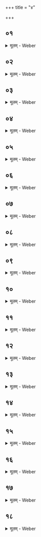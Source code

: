 +++
title = "४"

+++


##  ०१
<details><summary>मूलम् - Weber</summary>

त्री᳘णि ह वै᳘ पशो᳘रेकादशा᳘नि॥  
ए᳘कादश प्रयाजा ए᳘कादशानुयाजा ए᳘कादशोपय᳘जो द᳘श पाॗण्या अङ्गु᳘लयो द᳘श पा᳘द्या द᳘श प्राणाः᳘ प्राण᳘ उदानो᳘ व्यान इ᳘त्येता᳘वान्वै पु᳘रुषो यः᳘ परार्ध्यः᳘ पशूनां यᳫं सर्वे᳘ ऽनु पश᳘वः॥
</details>

##  ०२
<details><summary>मूलम् - Weber</summary>

त᳘दाहुः॥  
किं त᳘द्यज्ञे᳘ क्रियते ये᳘न प्राणः स᳘र्वेभ्यो᳘ ऽङ्गेभ्यः शिव इ᳘ति॥
</details>

##  ०३
<details><summary>मूलम् - Weber</summary>

य᳘देव᳘ गुदं᳘ त्रेधा᳘ करो᳘ति॥  
प्राणो वै᳘ गुॗदः सो ऽयम् प्राङा᳘ततस्त᳘मय᳘म् प्राॗणो ऽनुसं᳘चरति॥
</details>

##  ०४
<details><summary>मूलम् - Weber</summary>

स य᳘देव᳘ गुदं᳘ त्रेधा᳘ करो᳘ति॥  
तृ᳘तीयमुपय᳘ड्भ्यस्तृ᳘तीयं जुह्वां तृ᳘तीयमुपभृ᳘ति ते᳘न प्राणः स᳘र्वेभ्यो᳘ ऽङ्गेभ्यः शिवः᳟॥
</details>

##  ०५
<details><summary>मूलम् - Weber</summary>

स᳘ हॗ त्वेव᳘ पशुमा᳘लभेत॥  
य᳘ एनम् मे᳘धमुपन᳘येद्य᳘दि कृशः स्याद्य᳘दुदर्य᳘स्य मे᳘दसः परिशिष्य᳘त त᳘द्गुदेॗ न्यृषेत्प्राणो वै᳘ गुॗदः सो ऽयम् प्राङा᳘ततस्त᳘मय᳘म् प्राॗणो ऽनुसं᳘चरति प्राणो वै᳘ पशुर्या᳘वॗद्ध्येव᳘ प्राणे᳘न प्रा᳘णिति ता᳘वत्पशुर᳘थ यॗदास्मात्प्राॗणो ऽपक्रा᳘मति दाॗर्वेव त᳘र्हि भूॗतो ऽनर्थ्यः᳘ शेते॥
</details>

##  ०६
<details><summary>मूलम् - Weber</summary>

गुदो वै᳘ पशु᳘ह्॥  
मे᳘दो वै मे᳘धस्त᳘देनम् मे᳘धमु᳘पनयति य᳘द्यु अंसलो भ᳘वति स्वयमुपेत᳘ एव त᳘र्हि मेधम् भवति॥
</details>

##  ०७
<details><summary>मूलम् - Weber</summary>

अ᳘थ पृषदाज्यं᳘ गृह्णाति॥  
द्वयं वा᳘ इद᳘ᳫं᳘ सर्पि᳘श्चैव द᳘धि च द्वन्द्वं वै᳘ मिथुन᳘म् प्रज᳘ननम् मिथुन᳘मेॗवैत᳘त्प्रज᳘ननं क्रियते॥
</details>

##  ०८
<details><summary>मूलम् - Weber</summary>

ते᳘नानुयाजे᳘षु चरति॥  
पश᳘वो वा᳘ अनुयाजाः प᳘यः पृषदाज्यं त᳘त्पशु᳘ष्वेॗवैतत्प᳘यो दधाति त᳘दिद᳘म् पशु᳘षु प᳘यो हित᳘म् प्राणो हि᳘ पृषदाज्यम᳘न्नᳫं हि᳘ पृषदाज्यम᳘न्नᳫं हि᳘ प्राणः᳟॥
</details>

##  ०९
<details><summary>मूलम् - Weber</summary>

ते᳘न पुर᳘स्तादनुयाजे᳘षु चरति॥  
स᳘ यो ऽय᳘म् पुर᳘स्तात्प्राणस्त᳘मेॗवैत᳘द्दधाति ते᳘न पश्चादु᳘पयजति सॗ यो ऽय᳘म् पश्चात्प्राणस्त᳘मेॗवैत᳘द्दधाति ता᳘विमा᳘ उभय᳘तः प्राणौ᳘ हितौ य᳘श्चाय᳘मुप᳘रिष्टाद्य᳘श्चाध᳘स्तात्॥
</details>

##  १०
<details><summary>मूलम् - Weber</summary>

तद्वा᳘ एतदे᳘को द्वा᳘भ्यां व᳘षट्करोति॥  
अध्वर्य᳘वे च य᳘श्चैष᳘ उपय᳘जत्य᳘थ यद्य᳘जन्तमुपय᳘जति त᳘स्मादुपय᳘जो नामा᳘थ य᳘दुपय᳘जतिॗ प्रैॗवैत᳘ज्जनयति पश्चाॗद्ध्युपय᳘जति पश्चाद्धि यो᳘षायै प्रजाः प्र᳘जायन्ते॥
</details>

##  ११
<details><summary>मूलम् - Weber</summary>

स उ᳘पयजति॥  
समुद्रं᳘ गछ स्वाहेत्या᳘पो वै᳘ समुद्र आ᳘पो रे᳘तो रे᳘त एॗवैत᳘त्सिञ्चति॥
</details>

##  १२
<details><summary>मूलम् - Weber</summary>

अन्त᳘रिक्षं गछ स्वाहे᳘ति॥  
अन्त᳘रिक्षं वा अ᳘नु प्रजाः प्र᳘जायन्ते ऽन्त᳘रिक्षमेॗवैतद᳘नु प्र᳘जनयति॥
</details>

##  १३
<details><summary>मूलम् - Weber</summary>

देव᳘ᳫं᳘ सविता᳘रं गछ स्वाहे᳘ति सविता वै᳘ देवा᳘नाम् प्रसविता᳘ सवितृ᳘प्रसूत एॗवैतत्प्र᳘जनयति॥
</details>

##  १४
<details><summary>मूलम् - Weber</summary>

मित्राव᳘रुणौ गछ स्वाहे᳘ति॥  
प्राणोदानौ वै᳘ मित्राव᳘रुणौ प्राणोदाना᳘वेॗवैत᳘त्प्रजा᳘सु दधाति॥
</details>

##  १५
<details><summary>मूलम् - Weber</summary>

अहोरात्रे᳘ गछ स्वाहे᳘ति॥  
अहोरात्रे वा अ᳘नु प्रजाः प्र᳘जायन्ते ऽहोरात्रे᳘ एॗवैतद᳘नु प्र᳘जनयति॥
</details>

##  १६
<details><summary>मूलम् - Weber</summary>

छ᳘न्दांसि गछ स्वाहे᳘ति॥  
सप्त वै छ᳘न्दांसि सप्त᳘ ग्राम्याः᳘ पश᳘वः सॗप्तारण्यास्ता᳘नेॗवैत᳘दुभ᳘यान्प्र᳘जनयति॥
</details>

##  १७
<details><summary>मूलम् - Weber</summary>

द्या᳘वापृथिवी᳘ गछ स्वाहे᳘ति॥  
प्रजा᳘पतिर्वै᳘ प्रजाः᳘ सृष्ट्वा ता द्या᳘वापृथिवी᳘भ्याम् प᳘र्यगृह्णात्ता᳘ इमा द्या᳘वापृथिवी᳘भ्याम् प᳘रिगृहीतास्त᳘थो एॗवैष᳘ एत᳘त्प्रजाः᳘ सृष्ट्वा ता द्या᳘वापृथिवी᳘भ्याम् प᳘रिगृह्णाति॥
</details>

##  १८
<details><summary>मूलम् - Weber</summary>

अ᳘थात्यु᳘पयजति॥  
स यॗन्नात्युपय᳘जेद्या᳘वत्यो हैवा᳘ग्रे प्रजाः᳘ सृष्टास्ता᳘वत्यो हैव᳘ स्युर्न प्र᳘जायेरन्न᳘थ य᳘दत्युपयजतिॗ प्रैॗवैत᳘ज्जनयति त᳘स्मादिमाः᳘ प्रजाः पु᳘नरभ्याव᳘र्तम् प्र᳘जायन्ते॥
</details>